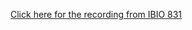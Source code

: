 [Click here for the recording from IBIO 831](https://mediaspace.msu.edu/media/831%20Mar%2026/1_k423gjwz)
